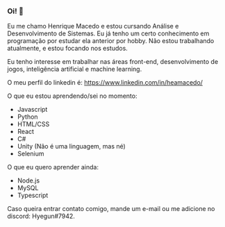 ### Oi! 👋

Eu me chamo Henrique Macedo e estou cursando Análise e Desenvolvimento de Sistemas. Eu já tenho um certo conhecimento em programação por estudar ela anterior por hobby. Não estou trabalhando atualmente, e estou focando nos estudos.

Eu tenho interesse em trabalhar nas áreas front-end, desenvolvimento de jogos, inteligência artificial e machine learning.

O meu perfil do linkedin é: https://www.linkedin.com/in/heamacedo/

O que eu estou aprendendo/sei no momento: 

- Javascript
- Python
- HTML/CSS
- React
- C#
- Unity (Não é uma linguagem, mas né)
- Selenium

O que eu quero aprender ainda:

- Node.js
- MySQL
- Typescript


Caso queira entrar contato comigo, mande um e-mail ou me adicione no discord: Hyegun#7942.
